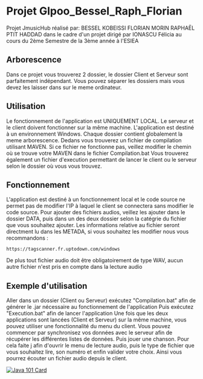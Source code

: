 # Projet Glpoo_Bessel_Raph_Florian

Projet JmusicHub réalisé par:
BESSEL KOBEISSI
FLORIAN MORIN
RAPHAËL PTIT HADDAD
dans le cadre d'un projet dirigé par IONASCU Félicia au cours du 2ème Semestre de la 3ème année à l'ESIEA

## Arborescence

Dans ce projet vous trouverez 2 dossier, le dossier Client et Serveur sont parfaitement indépendant.
Vous pouvez séparer les dossiers mais vous devez les laisser dans sur le meme ordinateur.

## Utilisation

Le fonctionnement de l'application est UNIQUEMENT LOCAL. Le serveur et le client doivent fonctionner sur la même machine.
L'application est destiné à un environnement Windows. Chaque dossier contient globalement la meme arborescence.
Dedans vous trouverez un fichier de compilation utilisant MAVEN. Si ce fichier ne fonctionne pas, veillez modifier le chemin où se trouve votre MAVEN dans le fichier Compilation.bat
Vous trouverez également un fichier d'execution permettant de lancer le client ou le serveur selon le dossier où vous vous trouvez.

## Fonctionnement

L'application est destiné à un fonctionnement local et le code source ne permet pas de modifier l'IP à laquel le client se connectera sans modifier le code source.
Pour ajouter des fichiers audios, veillez les ajouter dans le dossier DATA, puis dans un des deux dossier selon la catégrie du fichier que vous souhaitez ajouter.
Les informations relative au fichier seront directment lu dans les METADA, si vous souhaitez les modifier nous vous recommandons : 
```
https://tagscanner.fr.uptodown.com/windows
```
De plus tout fichier audio doit être obligatoirement de type WAV, aucun autre fichier n'est pris en compte dans la lecture audio

## Exemple d'utilisation

Aller dans un dossier (Client ou Serveur) exécutez "Compilation.bat" afin de générer le .jar nécessaire au fonctionnement de l'application
Puis exécutez "Execution.bat" afin de lancer l'application
Une fois que les deux applications sont lancées (Client et Serveur) sur la même machine, vous pouvez utiliser une fonctionnalité du menu du client.
Vous pouvez commencer par synchronisez vos données avec le serveur afin de récupérer les différentes listes de données. Puis jouer une chanson.
Pour cela faite j afin d'ouvrir le menu de lecture audio, puis le type de fichier que vous souhaitez lire, son numéro et enfin valider votre choix.
Ainsi vous pourrez écouter un fichier audio depuis le client.

[![Java 101 Card](https://github-readme-stats.vercel.app/api/pin/?username=Hikachhu&repo=Glpoo_Bessel_Raph_Florian&theme=highcontrast)](https://github.com/Hikachhu/Glpoo_Bessel_Raph_Florian)
